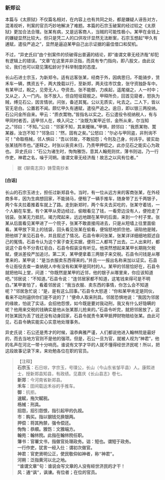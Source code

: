 <script type="text/javascript">
    var head = document.getElementsByTagName('head')[0];
    cssURL = '/public/liao.css';
    linkTag = document.createElement('link');
    linkTag.href = cssURL;
    linkTag.setAttribute('type','text/css');
    linkTag.setAttribute('rel','stylesheet');
    head.appendChild(linkTag);
</script>
### 新郑讼

本篇与《太原狱》不仅篇名相对，在内容上也有共同之处，都是嫌疑人诬告对方，混淆视听，判案的官员巧妙地解决了难题。本篇的石宗玉破案的经过较之《太原狱》更加合法合理。张某有病，又是远客商人，当贼的可能性极小。某甲在金钱上的嫌疑显然比较大。但只是凭二人的口供攻讦显然无法断案，石宗玉想起“甲久有逋赋，遣役严追之”，显然是逼迫某甲自己出示证据的最佳借口和契机。

不过，“异史氏曰”由个别案件的侦破得出普遍的结论，即“谁谓文章无经济哉”却犯有逻辑上的错误。“文章”在这里并非泛指，而具有专门指向，即八股文，由此议论，我们也可以窥见蒲松龄对于科举制度的态度。

长山石进士宗玉，为新郑令。适有远客张某，经商于外，因病思归，不能骑步，赁禾车一辆，携资五千，两大挽载以行，至新郑，两夫往市饮食，张守资独卧车中。有某甲过，睨之，见旁无人，夺资去。张不能御，力疾起，遥尾缀之，人一村中；又从之，入一门内。张不放入，但自短垣窥舰之。甲释所负，回首见窥者，怒执为贼，缚见石公，因言情状。问张，备述其冤。公以无质实，叱去之。二人下，皆以官无皂白。公置若不闻。颇忆甲久有逋赋，遣役严追之。逾日，即以银三两投纳。石公问金所自来。甲云：“质衣鬻物。”皆指名以实之。石公遣役令视纳税人，有与甲同村者否。适甲邻人在，唤入问之：“汝既为某甲近邻，金所从来，尔当知之。”邻曰：“不知。”公曰：“邻家不知，其来暧昧。”甲惧，顾邻曰：“我质某物、鬻某器，汝岂不知？”邻急曰：“然，固有之矣。”公怒曰：“尔必与甲同盗，非刑询不可！”命取梏械，邻人惧曰：“吾以邻故，不敢招怨；今刑及己身，何讳乎。彼实劫张某钱所市也。”遂释之。时张以丧资未归，乃责甲押偿之。此亦见石之能实心为政也。
异史氏曰：“石公为诸生时，恂恂雅饬，意其人翰苑则优，薄书则诎，乃一行作吏，神君之名，噪于河朔。谁谓文章无经济哉！故志之以风有位者。”

</section>

> 据《聊斋志异》铸雪斋抄本

#### [白话]
<aside>

长山的石宗玉进士，担任过新郑县令。当时，有一位从远方来的客商张某，在外经商多年，因为生病想回家，不能骑马，便租了一辆手推车，随身带了五千两银子，两个车夫拉着推着车就上了路。走到新郑时，两个车夫去买吃的，张某守着钱，一个人躺在车里。有个某甲从旁边经过，偷眼看见了钱，一看旁边没有人，便抢走了钱袋。张某无力抵抗，竭力爬起来，远远地跟在某甲的后面，来到一个村子里。张某从后面看见某甲进了一个院子，张某不敢直接闯进去，只是从短墙上往里面偷看。某甲放下背上的钱袋，回头看见张某在偷看，便恼怒地抓住他，诬陷他是贼，把他绑了来见石县令，并且叙述了情况。石县令审问张某，张某详详细细地叙述自己的冤情。石县令认为这个案子查无实据，便将二人都骂了出去。二人出来时，都说这个县令不分青红皂白，石县令假装没有听见。他突然想起来某甲长期拖欠税赋，便派差役严加追讨。第二天，某甲便拿着三两银子来交税。石县令问钱是从哪里来的，某甲说：“是当衣服卖东西得来的。”并且一一报出名称来加以证实。石县令让衙役去查一查纳税人中有没有和某甲是同村的人。某甲的邻居恰好在，石县令就把他叫上堂，问道：“你既然是某甲的近邻，他的银子从哪里来，你应该知道吧。”邻居说：“不知道。”石县令说：“连邻居家都不知道，这笔钱来得可是不明白。”某甲害怕了，看着邻居说：“我当衣服、卖东西的事情，你怎么会不知道呢？”邻居急忙说：“是，是有这么回事。”石县令大怒道：“你和某甲肯定是同伙，看来不动刑逼供你们是不说的了！”便命人取来刑具。邻居恐惧地说：“我因为邻居的缘故，怕说了实话，会招他怨恨，如今既是要对我动刑，我又有什么好隐瞒的呢？他用来交税的钱确实是他从张某那儿抢来的。”石县令听完，就把邻居放了。这时张某因为丢了钱还没有动身回家，石县令就责令某甲抵押财物赔给张某。由此可见，石县令确实能实心实意地处理事务。

异史氏说：石公还是秀才的时候，温恭典雅严谨，人们都说他进入翰林院是最好的，而去当地方官则不是他的强项。但是，石公一旦为官，就被人视为“神君”，他的名声在河北一带十分响亮。谁说有文学才华的人就不懂得经世济民呢！所以，把这段故事记录下来，来劝勉各位在职的官员。

</aside>

> 【注释】  
<b>石宗玉</b>：石日琮，字宗玉，号璞公，长山（今山东省邹平县）人。康熙进士，授新郑县知县，有政绩。见嘉庆《长山县志》卷七。  
<b>新郑</b>：今河南省新郑县。  
<b>禾车</b>：田间载运禾谷的手推车。  
<b>御</b>：抗拒。  
<b>速赋，拖欠赋税。  
<b>梏械</b>：刑具。  
<b>招怨，招引怨恨，指引起甲的仇视。  
<b>市</b>：购买。指以钢钱兑换银两。  
<b>押偿</b>：将其拘禁，强令偿还。  
<b>恂恂</b>：恭顺。雅饬：文雅端方。  
<b>翰苑</b>：翰林院。此指在翰林院任职。  
<b>簿书</b>：官署文书，指做官处理政务。诎：短也。谓短于政务。  
<b>一行作吏，犹言一经入仕</b>：谓初次做官。  
<b>神君</b>：官吏贤明公正，使民敬仰如神者，称“神君”。  
<b>河朔</b>：泛指黄河以北之地。  
<b>“谁谓文章”句</b>：谁说会写文章的人没有经世济民的才干！  
<b>风</b>：通“讽”，讽谏。有位者；在位的官员。  
